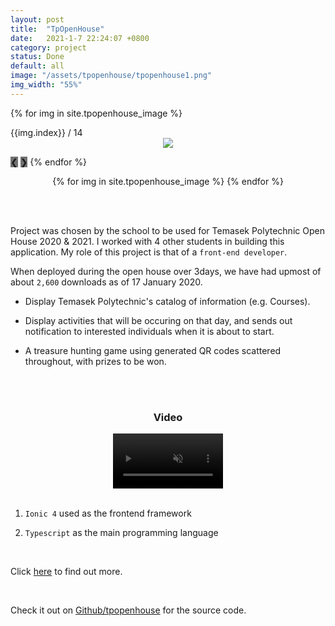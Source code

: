 ```yaml
---
layout: post
title:  "TpOpenHouse"
date:   2021-1-7 22:24:07 +0800
category: project
status: Done
default: all
image: "/assets/tpopenhouse/tpopenhouse1.png"
img_width: "55%"
---
```



<div class="slideshow-container">

 {% for img in site.tpopenhouse_image %}
  <div class="mySlides fade">
    <div class="numbertext">{{img.index}} / 14</div>
    <div style="width: 100%; text-align: center;">
      <img src="/assets/tpopenhouse/{{img.img_name}}" style="width: {{img.width}}">
    </div>
  </div>

  <a style="background-color: #717171;" class="prev" onclick="plusSlides(-1)">❮</a>
  <a style="background-color: #717171;" class="next" onclick="plusSlides(1)">❯</a>
 {% endfor %}
</div>

<div style="text-align:center">
  {% for img in site.tpopenhouse_image %}
    <span class="dot" onclick="currentSlide({{img.index}})"></span> 
  {% endfor %}
</div>

<br><br>

Project was chosen by the school to be used for Temasek Polytechnic Open House 2020 & 2021. I worked with 4 other students in building this application. My role of this project is that of a `front-end developer`. 

When deployed during the open house over 3days, we have had upmost of about `2,600` downloads as of 17 January 2020.

- Display Temasek Polytechnic's catalog of information (e.g. Courses).

- Display activities that will be occuring on that day, and sends out notification to interested individuals when it is about to start.

- A treasure hunting game using generated QR codes scattered throughout, with prizes to be won.

<br><br>

<div class="video-container">
  <h3 style="text-align: center;">Video</h3>
  <div style="width: 100%; text-align: center;">
    <video muted src="https://user-images.githubusercontent.com/58838335/182028546-c206b259-b30a-46b7-856c-457d55f7f1cc.mp4" controls="controls" style="width: 35%;"></video>
  </div>
</div>




<br>

1. `Ionic 4` used as the frontend framework

1. `Typescript` as the main programming language 

<br>

Click [here][onedrive] to find out more.

<br>

Check it out on [Github/tpopenhouse][github] for the source code.

[github]: https://github.com/LamJingJie/tpopenhouse2020
[onedrive]: https://onedrive.live.com/?authkey=%21AC0WT3OM1B15q1M&cid=DF6D60F58A42CCCF&id=DF6D60F58A42CCCF%21111701&parId=DF6D60F58A42CCCF%21111407&o=OneUp


<link rel="stylesheet" type="text/css" href="/exproject-portfolio/style/tpopenhouse/tpopenhouse.css">
<script src="/exproject-portfolio/style/tpopenhouse/tpopenhouse.js"></script>